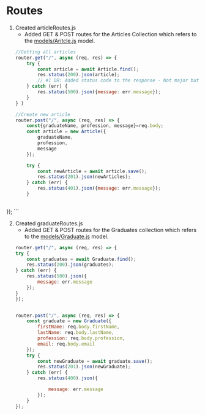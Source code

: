 # Routes 
<!-- When making changes to this directory write about it in here. -->
1. Created articleRoutes.js 
    - Added GET & POST routes for the Articles Collection which refers to the <a href="https://github.com/DariusRain/agile-collab-project/blob/master/models/Article.js">models/Aritcle.js</a> model.
    ```javascript
    //Getting all articles
    router.get("/", async (req, res) => {
        try {
            const article = await Article.find();
            res.status(200).json(article);
            // #1 DR: Added status code to the response - Not major but prefreable 
        } catch (err) {
            res.status(500).json({message: err.message});
        }
    } )

    //Create new article
    router.post("/", async (req, res) => {
        const{graduateName, profession, message}=req.body; 
        const article = new Article({
            graduateName,
            profession,
            message
        });

        try {
            const newArticle = await article.save();
            res.status(201).json(newArticles);
        } catch (err) {
            res.status(401).json({message: err.message});
        }
            
});
    ```
    
2. Created graduateRoutes.js
    - Added GET & POST routes for the Graduates collection which refers to the <a href="https://github.com/DariusRain/agile-collab-project/blob/master/models/Graduate.js">models/Graduate.js</a> model.
    ```javascript 
    router.get("/", async (req, res) => {
    try {
        const graduates = await Graduate.find();
        res.status(200).json(graduates);
    } catch (err) {
        res.status(500).json({
            message: err.message
        });
    }
    });


    router.post("/", async (req, res) => {
        const graduate = new Graduate({
            firstName: req.body.firstName,
            lastName: req.body.lastName,
            profession: req.body.profession,
            email: req.body.email
        });
        try {
            const newGraduate = await graduate.save();
            res.status(201).json(newGraduate);
        } catch (err) {
            res.status(400).json({

                message: err.message
            });
        }
    });
    ```

<!-- When making changes to this directory write about it in here. -->
